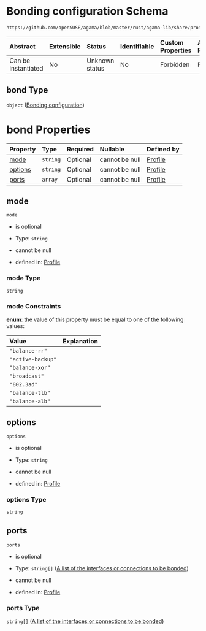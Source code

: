 # Bonding configuration Schema

```txt
https://github.com/openSUSE/agama/blob/master/rust/agama-lib/share/profile.schema.json#/properties/network/properties/connections/items/properties/bond
```



| Abstract            | Extensible | Status         | Identifiable | Custom Properties | Additional Properties | Access Restrictions | Defined In                                                          |
| :------------------ | :--------- | :------------- | :----------- | :---------------- | :-------------------- | :------------------ | :------------------------------------------------------------------ |
| Can be instantiated | No         | Unknown status | No           | Forbidden         | Forbidden             | none                | [profile.schema.json\*](profile.schema.json "open original schema") |

## bond Type

`object` ([Bonding configuration](profile-properties-network-settings-properties-network-connections-to-be-defined-items-properties-bonding-configuration.md))

# bond Properties

| Property            | Type     | Required | Nullable       | Defined by                                                                                                                                                                                                                                                                                                                            |
| :------------------ | :------- | :------- | :------------- | :------------------------------------------------------------------------------------------------------------------------------------------------------------------------------------------------------------------------------------------------------------------------------------------------------------------------------------ |
| [mode](#mode)       | `string` | Optional | cannot be null | [Profile](profile-properties-network-settings-properties-network-connections-to-be-defined-items-properties-bonding-configuration-properties-mode.md "https://github.com/openSUSE/agama/blob/master/rust/agama-lib/share/profile.schema.json#/properties/network/properties/connections/items/properties/bond/properties/mode")       |
| [options](#options) | `string` | Optional | cannot be null | [Profile](profile-properties-network-settings-properties-network-connections-to-be-defined-items-properties-bonding-configuration-properties-options.md "https://github.com/openSUSE/agama/blob/master/rust/agama-lib/share/profile.schema.json#/properties/network/properties/connections/items/properties/bond/properties/options") |
| [ports](#ports)     | `array`  | Optional | cannot be null | [Profile](profile-properties-network-settings-properties-network-connections-to-be-defined-items-properties-bonding-configuration-properties-ports.md "https://github.com/openSUSE/agama/blob/master/rust/agama-lib/share/profile.schema.json#/properties/network/properties/connections/items/properties/bond/properties/ports")     |

## mode



`mode`

* is optional

* Type: `string`

* cannot be null

* defined in: [Profile](profile-properties-network-settings-properties-network-connections-to-be-defined-items-properties-bonding-configuration-properties-mode.md "https://github.com/openSUSE/agama/blob/master/rust/agama-lib/share/profile.schema.json#/properties/network/properties/connections/items/properties/bond/properties/mode")

### mode Type

`string`

### mode Constraints

**enum**: the value of this property must be equal to one of the following values:

| Value             | Explanation |
| :---------------- | :---------- |
| `"balance-rr"`    |             |
| `"active-backup"` |             |
| `"balance-xor"`   |             |
| `"broadcast"`     |             |
| `"802.3ad"`       |             |
| `"balance-tlb"`   |             |
| `"balance-alb"`   |             |

## options



`options`

* is optional

* Type: `string`

* cannot be null

* defined in: [Profile](profile-properties-network-settings-properties-network-connections-to-be-defined-items-properties-bonding-configuration-properties-options.md "https://github.com/openSUSE/agama/blob/master/rust/agama-lib/share/profile.schema.json#/properties/network/properties/connections/items/properties/bond/properties/options")

### options Type

`string`

## ports



`ports`

* is optional

* Type: `string[]` ([A list of the interfaces or connections to be bonded](profile-properties-network-settings-properties-network-connections-to-be-defined-items-properties-bonding-configuration-properties-ports-a-list-of-the-interfaces-or-connections-to-be-bonded.md))

* cannot be null

* defined in: [Profile](profile-properties-network-settings-properties-network-connections-to-be-defined-items-properties-bonding-configuration-properties-ports.md "https://github.com/openSUSE/agama/blob/master/rust/agama-lib/share/profile.schema.json#/properties/network/properties/connections/items/properties/bond/properties/ports")

### ports Type

`string[]` ([A list of the interfaces or connections to be bonded](profile-properties-network-settings-properties-network-connections-to-be-defined-items-properties-bonding-configuration-properties-ports-a-list-of-the-interfaces-or-connections-to-be-bonded.md))
